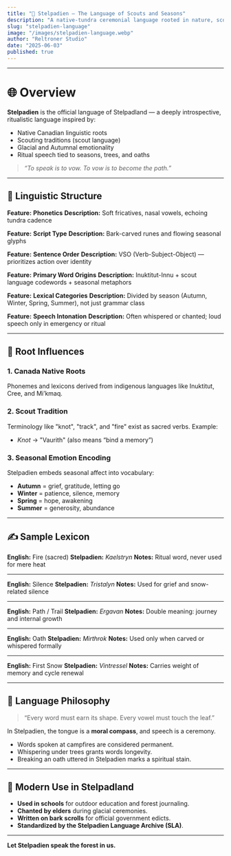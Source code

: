 ```yaml
---
title: "🍁 Stelpadien — The Language of Scouts and Seasons"
description: "A native-tundra ceremonial language rooted in nature, scouting, and seasonal consciousness — the official tongue of Stelpadland."
slug: "stelpadien-language"
image: "/images/stelpadien-language.webp"
author: "Reltroner Studio"
date: "2025-06-03"
published: true
---
```


---

# 🌐 Overview

**Stelpadien** is the official language of Stelpadland — a deeply introspective, ritualistic language inspired by:

* Native Canadian linguistic roots
* Scouting traditions (scout language)
* Glacial and Autumnal emotionality
* Ritual speech tied to seasons, trees, and oaths

> *“To speak is to vow. To vow is to become the path.”*

---

## 🧬 Linguistic Structure

**Feature:** **Phonetics**
**Description:** Soft fricatives, nasal vowels, echoing tundra cadence

**Feature:** **Script Type**
**Description:** Bark-carved runes and flowing seasonal glyphs

**Feature:** **Sentence Order**
**Description:** VSO (Verb-Subject-Object) — prioritizes action over identity

**Feature:** **Primary Word Origins**
**Description:** Inuktitut-Innu + scout language codewords + seasonal metaphors

**Feature:** **Lexical Categories**
**Description:** Divided by season (Autumn, Winter, Spring, Summer), not just grammar class

**Feature:** **Speech Intonation**
**Description:** Often whispered or chanted; loud speech only in emergency or ritual

---

## 🍁 Root Influences

### 1. **Canada Native Roots**

Phonemes and lexicons derived from indigenous languages like Inuktitut, Cree, and Mi’kmaq.

### 2. **Scout Tradition**

Terminology like "knot", "track", and "fire" exist as sacred verbs. Example:

* *Knot* → "Vaurith" (also means “bind a memory”)

### 3. **Seasonal Emotion Encoding**

Stelpadien embeds seasonal affect into vocabulary:

* **Autumn** = grief, gratitude, letting go
* **Winter** = patience, silence, memory
* **Spring** = hope, awakening
* **Summer** = generosity, abundance

---

## ✍️ Sample Lexicon

**English:** Fire (sacred)
**Stelpadien:** *Kaelstryn*
**Notes:** Ritual word, never used for mere heat

---

**English:** Silence
**Stelpadien:** *Tristalyn*
**Notes:** Used for grief and snow-related silence

---

**English:** Path / Trail
**Stelpadien:** *Ergavan*
**Notes:** Double meaning: journey and internal growth

---

**English:** Oath
**Stelpadien:** *Mirthrok*
**Notes:** Used only when carved or whispered formally

---

**English:** First Snow
**Stelpadien:** *Vintressel*
**Notes:** Carries weight of memory and cycle renewal

---

## 🧭 Language Philosophy

> “Every word must earn its shape. Every vowel must touch the leaf.”

In Stelpadien, the tongue is a **moral compass**, and speech is a ceremony.

* Words spoken at campfires are considered permanent.
* Whispering under trees grants words longevity.
* Breaking an oath uttered in Stelpadien marks a spiritual stain.

---

## 🌿 Modern Use in Stelpadland

* **Used in schools** for outdoor education and forest journaling.
* **Chanted by elders** during glacial ceremonies.
* **Written on bark scrolls** for official government edicts.
* **Standardized by the Stelpadien Language Archive (SLA)**.

---

**Let Stelpadien speak the forest in us.**
